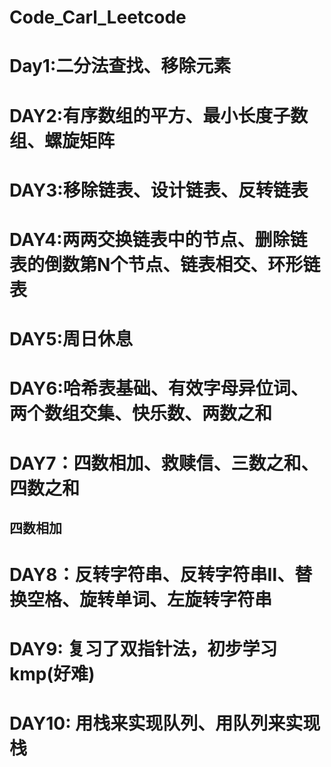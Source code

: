# Code_Carl_Leetcode

# Day1:二分法查找、移除元素

# DAY2:有序数组的平方、最小长度子数组、螺旋矩阵

# DAY3:移除链表、设计链表、反转链表

# DAY4:两两交换链表中的节点、删除链表的倒数第N个节点、链表相交、环形链表

# DAY5:周日休息

# DAY6:哈希表基础、有效字母异位词、两个数组交集、快乐数、两数之和

# DAY7：四数相加、救赎信、三数之和、四数之和

## 四数相加

# DAY8：反转字符串、反转字符串Ⅱ、替换空格、旋转单词、左旋转字符串

# DAY9: 复习了双指针法，初步学习kmp(好难)

# DAY10: 用栈来实现队列、用队列来实现栈
